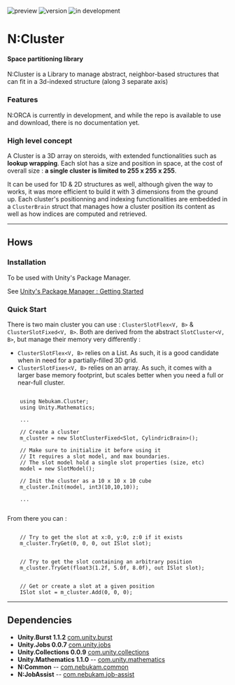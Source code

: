 ![preview](https://img.shields.io/badge/-stable-darkgreen.svg)
![version](https://img.shields.io/badge/dynamic/json?color=blue&label=version&query=version&url=https%3A%2F%2Fraw.githubusercontent.com%2FNebukam%2Fcom.nebukam.cluster%2Fmaster%2Fpackage.json)
![in development](https://img.shields.io/badge/license-MIT-black.svg)

# N:Cluster
#### Space partitioning library

N:Cluster is a Library to manage abstract, neighbor-based structures that can fit in a 3d-indexed structure (along 3 separate axis)

### Features
N:ORCA is currently in development, and while the repo is available to use and download, there is no documentation yet.

### High level concept
A Cluster is a 3D array on steroids, with extended functionalities such as **lookup wrapping**. Each slot has a size and position in space, at the cost of overall size : **a single cluster is limited to 255 x 255 x 255**.

It can be used for 1D & 2D structures as well, although given the way to works, it was more efficient to build it with 3 dimensions from the ground up. Each cluster's positionning and indexing functionalities are embedded in a ```ClusterBrain``` struct that manages how a cluster position its content as well as how indices are computed and retrieved.

---
## Hows

### Installation
To be used with Unity's Package Manager.

See [Unity's Package Manager : Getting Started](https://docs.unity3d.com/Manual/upm-parts.html)

### Quick Start

There is two main cluster you can use : ```ClusterSlotFlex<V, B>``` & ```ClusterSlotFixed<V, B>```.
Both are derived from the abstract ```SlotCluster<V, B>```, but manage their memory very differently :

- ```ClusterSlotFlex<V, B>``` relies on a List. As such, it is a good candidate when in need for a partially-filled 3D grid.
- ```ClusterSlotFixes<V, B>``` relies on an array. As such, it comes with a larger base memory footprint, but scales better when you need a full or near-full cluster.


```CSharp

    using Nebukam.Cluster;
    using Unity.Mathematics;

    ...

    // Create a cluster
    m_cluster = new SlotClusterFixed<Slot, CylindricBrain>();

    // Make sure to initialize it before using it
    // It requires a slot model, and max boundaries.
    // The slot model hold a single slot properties (size, etc)
    model = new SlotModel();

    // Init the cluster as a 10 x 10 x 10 cube
    m_cluster.Init(model, int3(10,10,10));

    ...


```

From there you can :

```CSharp

    // Try to get the slot at x:0, y:0, z:0 if it exists
    m_cluster.TryGet(0, 0, 0, out ISlot slot);

```

```CSharp

    // Try to get the slot containing an arbitrary position
    m_cluster.TryGet(float3(1.2f, 5.0f, 8.0f), out ISlot slot);

```

```CSharp

    // Get or create a slot at a given position
    ISlot slot = m_cluster.Add(0, 0, 0);

```

---
## Dependencies
- **Unity.Burst 1.1.2** [com.unity.burst]()
- **Unity.Jobs 0.0.7** [com.unity.jobs]()
- **Unity.Collections 0.0.9** [com.unity.collections]()
- **Unity.Mathematics 1.1.0** -- [com.unity.mathematics](https://github.com/Unity-Technologies/Unity.Mathematics)
- **N:Common** -- [com.nebukam.common](https://github.com/Nebukam/com.nebukam.common.git)
- **N:JobAssist** -- [com.nebukam.job-assist](https://github.com/Nebukam/com.nebukam.job-assist.git)

